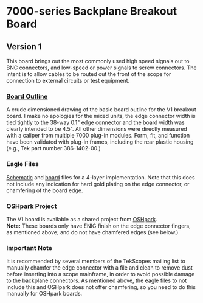 # 7000-series Backplane Breakout Board
## Version 1
This board brings out the most commonly used high speed signals out to BNC connectors, and low-speed or power signals to screw connectors.
The intent is to allow cables to be routed out the front of the scope for connection to external circuits or test equipment.

### [Board Outline](/Breakout/Tek7000_Breakout_v1_Outline.pdf)
A crude dimensioned drawing of the basic board outline for the V1 breakout board.
I make no apologies for the mixed units, the edge connector width is tied tightly to the 38-way 0.1" edge connector and the board width was clearly intended to be 4.5".
All other dimensions were directly measured with a caliper from multiple 7000 plug-in modules.
Form, fit, and function have been validated with plug-in frames, including the rear plastic housing (e.g., Tek part number 386-1402-00.)

### Eagle Files
[Schematic](/Breakout/V1.sch) and [board](/Breakout/V1.brd) files for a 4-layer implementation.
Note that this does not include any indication for hard gold plating on the edge connector, or chamfering of the board edge.

### OSHpark Project
The V1 board is available as a shared project from [OSHpark](https://oshpark.com/shared_projects/c7Hx5qZ4).  
**Note:** These boards only have ENIG finish on the edge connector fingers, as mentioned above; and do not have chamfered edges (see below.)

### Important Note
It is recommended by several members of the TekScopes mailing list to manually chamfer the edge connector with a file and clean to remove dust before inserting into a scope mainframe, in order to avoid possible damage to the backplane connectors. As mentioned above, the eagle files to not include this and OSHpark does not offer chamfering, so you need to do this manually for OSHpark boards.
